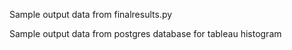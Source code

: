 Sample output data from finalresults.py

Sample output data from postgres database for tableau histogram
